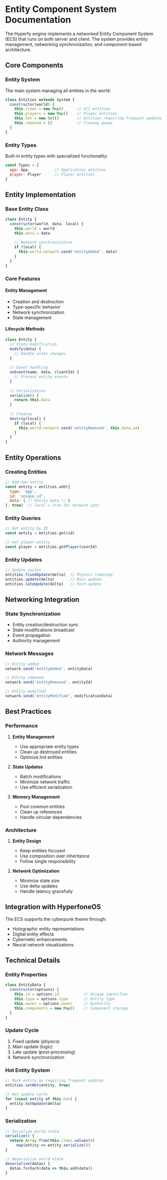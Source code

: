 # Entity Component System Documentation

The Hyperfy engine implements a networked Entity Component System (ECS) that runs on both server and client. The system provides entity management, networking synchronization, and component-based architecture.

## Core Components

### Entity System
The main system managing all entities in the world:

```javascript
class Entities extends System {
  constructor(world) {
    this.items = new Map()      // All entities
    this.players = new Map()    // Player entities
    this.hot = new Set()        // Entities requiring frequent updates
    this.removed = []           // Cleanup queue
  }
}
```

### Entity Types
Built-in entity types with specialized functionality:
```javascript
const Types = {
  app: App,           // Application entities
  player: Player      // Player entities
}
```

## Entity Implementation

### Base Entity Class
```javascript
class Entity {
  constructor(world, data, local) {
    this.world = world
    this.data = data
    
    // Network synchronization
    if (local) {
      this.world.network.send('entityAdded', data)
    }
  }
}
```

### Core Features

#### Entity Management
- Creation and destruction
- Type-specific behavior
- Network synchronization
- State management

#### Lifecycle Methods
```javascript
class Entity {
  // State modification
  modify(data) {
    // Handle state changes
  }
  
  // Event handling
  onEvent(name, data, clientId) {
    // Process entity events
  }
  
  // Serialization
  serialize() {
    return this.data
  }
  
  // Cleanup
  destroy(local) {
    if (local) {
      this.world.network.send('entityRemoved', this.data.id)
    }
  }
}
```

## Entity Operations

### Creating Entities
```javascript
// Add new entity
const entity = entities.add({
  type: 'app',
  id: 'unique_id',
  data: { /* entity data */ }
}, true)  // local = true for network sync
```

### Entity Queries
```javascript
// Get entity by ID
const entity = entities.get(id)

// Get player entity
const player = entities.getPlayer(userId)
```

### Entity Updates
```javascript
// Update cycles
entities.fixedUpdate(delta)  // Physics timestep
entities.update(delta)       // Main update
entities.lateUpdate(delta)   // Post-update
```

## Networking Integration

### State Synchronization
- Entity creation/destruction sync
- State modifications broadcast
- Event propagation
- Authority management

### Network Messages
```javascript
// Entity added
network.send('entityAdded', entityData)

// Entity removed
network.send('entityRemoved', entityId)

// Entity modified
network.send('entityModified', modificationData)
```

## Best Practices

### Performance
1. **Entity Management**
   - Use appropriate entity types
   - Clean up destroyed entities
   - Optimize hot entities

2. **State Updates**
   - Batch modifications
   - Minimize network traffic
   - Use efficient serialization

3. **Memory Management**
   - Pool common entities
   - Clean up references
   - Handle circular dependencies

### Architecture
1. **Entity Design**
   - Keep entities focused
   - Use composition over inheritance
   - Follow single responsibility

2. **Network Optimization**
   - Minimize state size
   - Use delta updates
   - Handle latency gracefully

## Integration with HyperfoneOS

The ECS supports the cyberpunk theme through:
- Holographic entity representations
- Digital entity effects
- Cybernetic enhancements
- Neural network visualizations

## Technical Details

### Entity Properties
```javascript
class EntityData {
  constructor(options) {
    this.id = options.id           // Unique identifier
    this.type = options.type       // Entity type
    this.owner = options.owner     // Authority
    this.components = new Map()    // Component storage
  }
}
```

### Update Cycle
1. Fixed update (physics)
2. Main update (logic)
3. Late update (post-processing)
4. Network synchronization

### Hot Entity System
```javascript
// Mark entity as requiring frequent updates
entities.setHot(entity, true)

// Hot update cycle
for (const entity of this.hot) {
  entity.hotUpdate(delta)
}
```

### Serialization
```javascript
// Serialize world state
serialize() {
  return Array.from(this.items.values())
    .map(entity => entity.serialize())
}

// Deserialize world state
deserialize(datas) {
  datas.forEach(data => this.add(data))
}
``` 